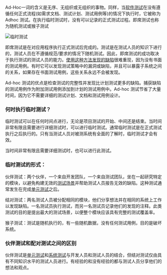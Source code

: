 Ad-Hoc一词的含义是无序、无组织或无组织的事物。同样，当[软件测试](https://toolsqa.com/software-testing/software-testing/)在没有遵循任何正式流程(如需求文档、测试计划、测试用例等)的情况下执行时，它被称为Adhoc 测试。在执行临时测试时，没有可以记录的正式测试过程。即席测试也称为随机测试或猴子测试

![临时测试](https://toolsqa.com/gallery/Software%20testing/1.Adhoc%20Testing.jpg)

即席测试是在对应用程序执行正式测试后完成的。测试是在测试人员的知识下进行的，测试人员在不遵循规范/要求的情况下随机测试。因此，即席测试的成功取决于执行测试的测试人员的能力。[使用这种方法发现的缺陷](https://toolsqa.com/software-testing/difference-between-error-mistake-fault-bug-failure-defect/)很难重现，因为没有书面的测试用例。有时它可以发现测试策略中的漏洞或缺陷，并且可以暴露子系统之间的关系，如果存在书面测试用例，这些关系永远不会被发现。

Ad-hoc 测试的优点是检查测试的完整性并发现比计划测试更多的缺陷。捕获缺陷的测试用例作为附加测试用例添加到计划的测试用例中。Ad-hoc 测试节省了大量时间，因为它不需要详细的测试计划、文档和测试用例设计。

### 何时执行临时测试？

临时测试可以在任何时间点进行，无论是项目测试的开始、中间还是结束。当时间非常有限且需要进行详细测试时，可以进行临时测试。通常临时测试是在正式测试执行之后执行的。只有当测试人员对被测系统有全面的了解时，临时测试才会有效。

当时间非常有限且需要详细测试时，也可以进行此测试。

### 临时测试的形式：

伙伴测试：两个伙伴，一个来自开发团队，一个来自测试团队，坐在一起研究特定的模块，以避免构建无效的[测试场景](https://toolsqa.com/software-testing/test-scenario/)并帮助测试人员报告无效的缺陷。这种测试通常发生在完成[单元测试](https://toolsqa.com/software-testing/unit-testing/)之后。

结对测试：两名测试人员被分配相同的模块，他们分享想法并在相同的系统上工作以发现缺陷。一名测试员执行测试，而另一名测试员记录他们的发现的注释。此类测试的目的是提出最大的测试场景，以便整个模块应该具有完整的测试覆盖率。

猴子测试：测试是随机执行的，有一些随机数据，没有任何测试用例，目的是破坏系统。

### 伙伴测试和配对测试之间的区别

伙伴测试是[单元测试](https://toolsqa.com/software-testing/unit-testing/)和[系统测试](https://toolsqa.com/software-testing/istqb/system-testing/)与开发人员和测试人员的结合，但结对测试仅由具有不同知识水平的测试人员进行。有经验的和没有经验的都与测试人员分享他们的想法和观点。